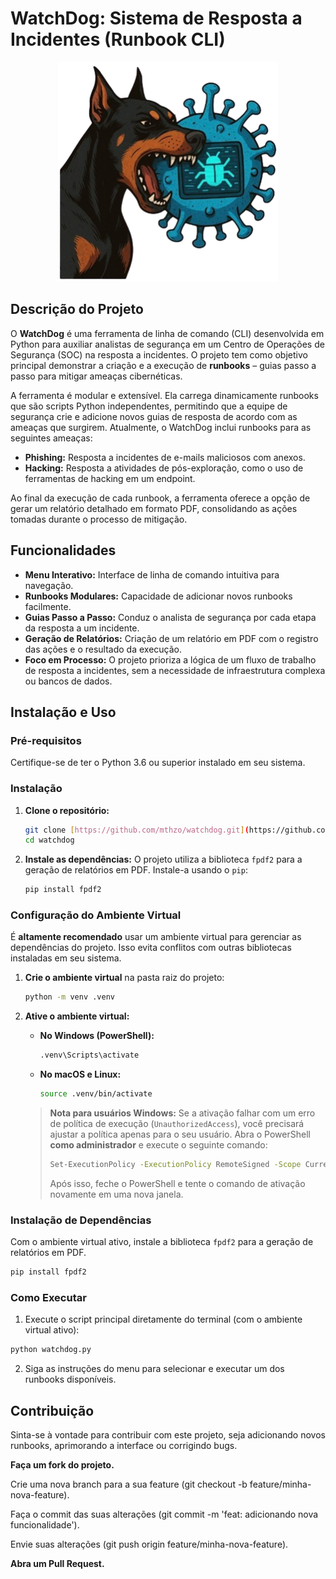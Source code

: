 # WatchDog: Sistema de Resposta a Incidentes (Runbook CLI)

<div align="center">
  <img src="assets/dog.png" alt="Logo do Projeto WatchDog" width="352"/>
</div>

## Descrição do Projeto

O **WatchDog** é uma ferramenta de linha de comando (CLI) desenvolvida em Python para auxiliar analistas de segurança em um Centro de Operações de Segurança (SOC) na resposta a incidentes. O projeto tem como objetivo principal demonstrar a criação e a execução de **runbooks** – guias passo a passo para mitigar ameaças cibernéticas.

A ferramenta é modular e extensível. Ela carrega dinamicamente runbooks que são scripts Python independentes, permitindo que a equipe de segurança crie e adicione novos guias de resposta de acordo com as ameaças que surgirem. Atualmente, o WatchDog inclui runbooks para as seguintes ameaças:

-   **Phishing:** Resposta a incidentes de e-mails maliciosos com anexos.
-   **Hacking:** Resposta a atividades de pós-exploração, como o uso de ferramentas de hacking em um endpoint.

Ao final da execução de cada runbook, a ferramenta oferece a opção de gerar um relatório detalhado em formato PDF, consolidando as ações tomadas durante o processo de mitigação.

## Funcionalidades

-   **Menu Interativo:** Interface de linha de comando intuitiva para navegação.
-   **Runbooks Modulares:** Capacidade de adicionar novos runbooks facilmente.
-   **Guias Passo a Passo:** Conduz o analista de segurança por cada etapa da resposta a um incidente.
-   **Geração de Relatórios:** Criação de um relatório em PDF com o registro das ações e o resultado da execução.
-   **Foco em Processo:** O projeto prioriza a lógica de um fluxo de trabalho de resposta a incidentes, sem a necessidade de infraestrutura complexa ou bancos de dados.

## Instalação e Uso

### Pré-requisitos

Certifique-se de ter o Python 3.6 ou superior instalado em seu sistema.

### Instalação

1.  **Clone o repositório:**
    ```bash
    git clone [https://github.com/mthzo/watchdog.git](https://github.com/mthzo/watchdog.git)
    cd watchdog
    ```
2.  **Instale as dependências:**
    O projeto utiliza a biblioteca `fpdf2` para a geração de relatórios em PDF. Instale-a usando o `pip`:
    ```bash
    pip install fpdf2
    ```

### Configuração do Ambiente Virtual

É **altamente recomendado** usar um ambiente virtual para gerenciar as dependências do projeto. Isso evita conflitos com outras bibliotecas instaladas em seu sistema.

1.  **Crie o ambiente virtual** na pasta raiz do projeto:
    ```bash
    python -m venv .venv
    ```

2.  **Ative o ambiente virtual:**
    * **No Windows (PowerShell):**
        ```bash
        .venv\Scripts\activate
        ```
    * **No macOS e Linux:**
        ```bash
        source .venv/bin/activate
        ```

    > **Nota para usuários Windows:** Se a ativação falhar com um erro de política de execução (`UnauthorizedAccess`), você precisará ajustar a política apenas para o seu usuário. Abra o PowerShell **como administrador** e execute o seguinte comando:
    >
    > ```bash
    > Set-ExecutionPolicy -ExecutionPolicy RemoteSigned -Scope CurrentUser
    > ```
    >
    > Após isso, feche o PowerShell e tente o comando de ativação novamente em uma nova janela.

### Instalação de Dependências

Com o ambiente virtual ativo, instale a biblioteca `fpdf2` para a geração de relatórios em PDF.
```bash
pip install fpdf2
```

### Como Executar

1. Execute o script principal diretamente do terminal (com o ambiente virtual ativo):

```bash
python watchdog.py
```

2. Siga as instruções do menu para selecionar e executar um dos runbooks disponíveis.

## Contribuição

Sinta-se à vontade para contribuir com este projeto, seja adicionando novos runbooks, aprimorando a interface ou corrigindo bugs.

**Faça um fork do projeto.**

Crie uma nova branch para a sua feature (git checkout -b feature/minha-nova-feature).

Faça o commit das suas alterações (git commit -m 'feat: adicionando nova funcionalidade').

Envie suas alterações (git push origin feature/minha-nova-feature).

**Abra um Pull Request.**